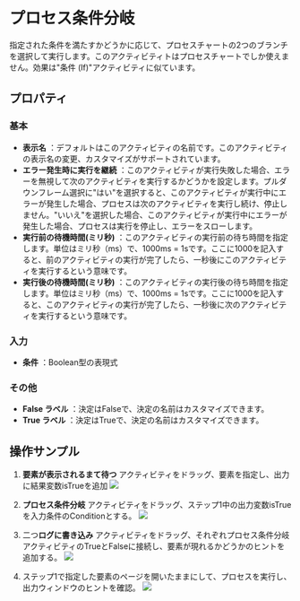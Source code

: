# プロセス条件分岐

指定された条件を満たすかどうかに応じて、プロセスチャートの2つのブランチを選択して実行します。このアクティビティトはプロセスチャートでしか使えません。効果は"条件 (If)"アクティビティに似ています。

## プロパティ
### 基本

- **表示名** ：デフォルトはこのアクティビティの名前です。このアクティビティの表示名の変更、カスタマイズがサポートされています。
- **エラー発生時に実行を継続** ：このアクティビティが実行失敗した場合、エラーを無視して次のアクティビティを実行するかどうかを設定します。プルダウンフレーム選択に"はい"を選択すると、このアクティビティが実行中にエラーが発生した場合、プロセスは次のアクティビティを実行し続け、停止しません。"いいえ"を選択した場合、このアクティビティが実行中にエラーが発生した場合、プロセスは実行を停止し、エラーをスローします。
- **実行前の待機時間(ミリ秒)** ：このアクティビティの実行前の待ち時間を指定します。単位はミリ秒（ms）で、1000ms = 1sです。ここに1000を記入すると、前のアクティビティの実行が完了したら、一秒後にこのアクティビティを実行するという意味です。
- **実行後の待機時間(ミリ秒)** ：このアクティビティの実行後の待ち時間を指定します。単位はミリ秒（ms）で、1000ms = 1sです。ここに1000を記入すると、このアクティビティの実行が完了したら、一秒後に次のアクティビティを実行するという意味です。

### 入力
- **条件** ：Boolean型の表現式

### その他
- **False ラベル** ：決定はFalseで、決定の名前はカスタマイズできます。
- **True ラベル** ：決定はTrueで、決定の名前はカスタマイズできます。

## 操作サンプル
1. **要素が表示されるまて待つ** アクティビティをドラッグ、要素を指定し、出力に結果変数isTrueを追加
![](https://docimages.blob.core.chinacloudapi.cn/images/Activities/decision-1.png)

2. **プロセス条件分岐** アクティビティをドラッグ、ステップ1中の出力変数isTrueを入力条件のConditionとする。
![](https://docimages.blob.core.chinacloudapi.cn/images/Activities/decision-3.png)

3. 二つ**ログに書き込み** アクティビティをドラッグ、それぞれプロセス条件分岐アクティビティのTrueとFalseに接続し、要素が現れるかどうかのヒントを追加する。
![](https://docimages.blob.core.chinacloudapi.cn/images/Activities/decision-2.png)

4. ステップ1で指定した要素のページを開いたままにして、プロセスを実行し、出力ウィンドウのヒントを確認。
![](https://docimages.blob.core.chinacloudapi.cn/images/Activities/decision-4.png)